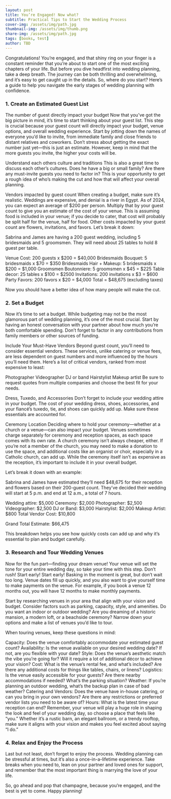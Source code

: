 ```yaml
---
layout: post
title: You’re Engaged! Now what?
subtitle: Practical Tips to Start the Wedding Process
cover-img: /assets/img/path.jpg
thumbnail-img: /assets/img/thumb.png
share-img: /assets/img/path.jpg
tags: [books, test]
author: TBD
---
```


Congratulations! You’re engaged, and that shiny ring on your finger is a constant reminder that you’re about to start one of the most exciting chapters of your life. But before you dive headfirst into wedding planning, take a deep breath. The journey can be both thrilling and overwhelming, and it’s easy to get caught up in the details. So, where do you start? Here’s a guide to help you navigate the early stages of wedding planning with confidence.

### 1. Create an Estimated Guest List
The number of guest directly impact your budget
Now that you’ve got the big picture in mind, it’s time to start thinking about your guest list. This step is crucial because your guest count will directly impact your budget, venue options, and overall wedding experience. Start by jotting down the names of everyone you’d like to invite, from immediate family and close friends to distant relatives and coworkers. Don’t stress about getting the exact number just yet—this is just an estimate. However, keep in mind that the more guests you invite, the higher your costs will be.

Understand each others culture and traditions
This is also a great time to discuss each other’s cultures. Does he have a big or small family? Are there any must-invite guests you need to factor in? This is your opportunity to get a rough idea of who’s making the cut and how that will affect your overall planning.

Vendors impacted by guest count
When creating a budget, make sure it’s realistic. Weddings are expensive, and denial is a river in Egypt. As of 2024, you can expect an average of $200 per person. Multiply that by your guest count to give you an estimate of the cost of your venue. This is assuming food is included in your venue; if you decide to cater, that cost will probably be split half for the venue, half for food. Other costs impacted by your guest count are flowers, invitations, and favors. Let’s break it down:

Sabrina and James are having a 200 guest wedding, including 5 bridesmaids and 5 groomsmen. They will need about 25 tables to hold 8 guest per table.

Venue Cost: 200 guests x $200 = $40,000
Bridesmaids Bouquet: 5 bridesmaids x $70 = $350
Bridesmaids Hair + Makeup: 5 bridesmaids x $200 = $1,000
Groomsmen Boutonniere: 5 groomsmen x $45 = $225
Table decor: 25 tables x $100 = $2500
Invitations: 200 invitations x $3 = $600
Party Favors: 200 favors x $20 = $4,000
Total = $48,675 (excluding taxes)

Now you should have a better idea of how many people will make the cut.

### 2. Set a Budget
Now it’s time to set a budget.
While budgeting may not be the most glamorous part of wedding planning, it’s one of the most crucial. Start by having an honest conversation with your partner about how much you’re both comfortable spending. Don’t forget to factor in any contributions from family members or other sources of funding.

Include Your Must-Have Vendors
Beyond guest count, you’ll need to consider essential vendors. These services, unlike catering or venue fees, are less dependent on guest numbers and more influenced by the hours you’ll need them. Here’s a list of critical vendors, ranked from most expensive to least:

Photographer
Videographer
DJ or band
Hairstylist
Makeup artist
Be sure to request quotes from multiple companies and choose the best fit for your needs.

Dress, Tuxedo, and Accessories
Don’t forget to include your wedding attire in your budget. The cost of your wedding dress, shoes, accessories, and your fiancé’s tuxedo, tie, and shoes can quickly add up. Make sure these essentials are accounted for.

Ceremony Location
Deciding where to hold your ceremony—whether at a church or a venue—can also impact your budget. Venues sometimes charge separately for ceremony and reception spaces, as each space comes with its own rate. A church ceremony isn’t always cheaper, either. If you’re not a member of the church, you may need to make a donation to use the space, and additional costs like an organist or choir, especially in a Catholic church, can add up. While the ceremony itself isn’t as expensive as the reception, it’s important to include it in your overall budget.

Let’s break it down with an example:

Sabrina and James have estimated they’ll need $48,675 for their reception and flowers based on their 200-guest count. They’ve decided their wedding will start at 5 p.m. and end at 12 a.m., a total of 7 hours.

Wedding attire: $5,000
Ceremony: $2,000
Photographer: $2,500
Videographer: $2,500
DJ or Band: $3,000
Hairstylist: $2,000
Makeup Artist: $800
Total Vendor Cost: $10,800

Grand Total Estimate: $66,475

This breakdown helps you see how quickly costs can add up and why it’s essential to plan and budget carefully.

### 3. Research and Tour Wedding Venues
Now for the fun part—finding your dream venue! Your venue will set the tone for your entire wedding day, so take your time with this step. Don’t rush! Start early! Start early! Basking in the moment is great, but don’t wait too long. Venue dates fill up quickly, and you also want to give yourself time to make payments on the venue. For example, if you book a venue 12 months out, you will have 12 months to make monthly payments.

Start by researching venues in your area that align with your vision and budget. Consider factors such as parking, capacity, style, and amenities. Do you want an indoor or outdoor wedding? Are you dreaming of a historic mansion, a modern loft, or a beachside ceremony? Narrow down your options and make a list of venues you’d like to tour.

When touring venues, keep these questions in mind:

Capacity: Does the venue comfortably accommodate your estimated guest count?
Availability: Is the venue available on your desired wedding date? If not, are you flexible with your date?
Style: Does the venue’s aesthetic match the vibe you’re going for? Will it require a lot of additional décor to achieve your vision?
Cost: What is the venue’s rental fee, and what’s included? Are there any additional costs for things like tables, chairs, or linens?
Logistics: Is the venue easily accessible for your guests? Are there nearby accommodations if needed? What’s the parking situation?
Weather: If you’re planning an outdoor wedding, what’s the backup plan in case of bad weather?
Catering and Vendors: Does the venue have in-house catering, or can you bring in your own vendors? Are there any restrictions or preferred vendor lists you need to be aware of?
Hours: What is the latest time your reception can end?
Remember, your venue will play a huge role in shaping the look and feel of your wedding day, so choose a place that feels like “you.” Whether it’s a rustic barn, an elegant ballroom, or a trendy rooftop, make sure it aligns with your vision and makes you feel excited about saying “I do.”

### 4. Relax and Enjoy the Process
Last but not least, don’t forget to enjoy the process. Wedding planning can be stressful at times, but it’s also a once-in-a-lifetime experience. Take breaks when you need to, lean on your partner and loved ones for support, and remember that the most important thing is marrying the love of your life.

So, go ahead and pop that champagne, because you’re engaged, and the best is yet to come. Happy planning!